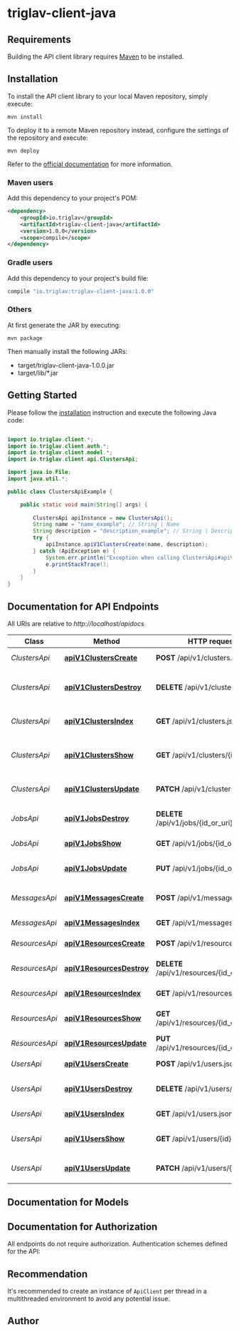 # triglav-client-java

## Requirements

Building the API client library requires [Maven](https://maven.apache.org/) to be installed.

## Installation

To install the API client library to your local Maven repository, simply execute:

```shell
mvn install
```

To deploy it to a remote Maven repository instead, configure the settings of the repository and execute:

```shell
mvn deploy
```

Refer to the [official documentation](https://maven.apache.org/plugins/maven-deploy-plugin/usage.html) for more information.

### Maven users

Add this dependency to your project's POM:

```xml
<dependency>
    <groupId>io.triglav</groupId>
    <artifactId>triglav-client-java</artifactId>
    <version>1.0.0</version>
    <scope>compile</scope>
</dependency>
```

### Gradle users

Add this dependency to your project's build file:

```groovy
compile "io.triglav:triglav-client-java:1.0.0"
```

### Others

At first generate the JAR by executing:

    mvn package

Then manually install the following JARs:

* target/triglav-client-java-1.0.0.jar
* target/lib/*.jar

## Getting Started

Please follow the [installation](#installation) instruction and execute the following Java code:

```java

import io.triglav.client.*;
import io.triglav.client.auth.*;
import io.triglav.client.model.*;
import io.triglav.client.api.ClustersApi;

import java.io.File;
import java.util.*;

public class ClustersApiExample {

    public static void main(String[] args) {
        
        ClustersApi apiInstance = new ClustersApi();
        String name = "name_example"; // String | Name
        String description = "description_example"; // String | Description
        try {
            apiInstance.apiV1ClustersCreate(name, description);
        } catch (ApiException e) {
            System.err.println("Exception when calling ClustersApi#apiV1ClustersCreate");
            e.printStackTrace();
        }
    }
}

```

## Documentation for API Endpoints

All URIs are relative to *http://localhost/apidocs*

Class | Method | HTTP request | Description
------------ | ------------- | ------------- | -------------
*ClustersApi* | [**apiV1ClustersCreate**](docs/ClustersApi.md#apiV1ClustersCreate) | **POST** /api/v1/clusters.json | Creates a new Cluster
*ClustersApi* | [**apiV1ClustersDestroy**](docs/ClustersApi.md#apiV1ClustersDestroy) | **DELETE** /api/v1/clusters/{id}.json | Deletes an existing Cluster item
*ClustersApi* | [**apiV1ClustersIndex**](docs/ClustersApi.md#apiV1ClustersIndex) | **GET** /api/v1/clusters.json | Fetches all Cluster items
*ClustersApi* | [**apiV1ClustersShow**](docs/ClustersApi.md#apiV1ClustersShow) | **GET** /api/v1/clusters/{id}.json | Fetches a single Cluster item
*ClustersApi* | [**apiV1ClustersUpdate**](docs/ClustersApi.md#apiV1ClustersUpdate) | **PATCH** /api/v1/clusters/{id}.json | Updates an existing Cluster
*JobsApi* | [**apiV1JobsDestroy**](docs/JobsApi.md#apiV1JobsDestroy) | **DELETE** /api/v1/jobs/{id_or_uri}.json | Deletes an existing Job item
*JobsApi* | [**apiV1JobsShow**](docs/JobsApi.md#apiV1JobsShow) | **GET** /api/v1/jobs/{id_or_uri}.json | Fetches a single Job
*JobsApi* | [**apiV1JobsUpdate**](docs/JobsApi.md#apiV1JobsUpdate) | **PUT** /api/v1/jobs/{id_or_uri}.json | Creates or Updates a Job
*MessagesApi* | [**apiV1MessagesCreate**](docs/MessagesApi.md#apiV1MessagesCreate) | **POST** /api/v1/messages.json | Enqueues a new Message
*MessagesApi* | [**apiV1MessagesIndex**](docs/MessagesApi.md#apiV1MessagesIndex) | **GET** /api/v1/messages.json | Fetches messages
*ResourcesApi* | [**apiV1ResourcesCreate**](docs/ResourcesApi.md#apiV1ResourcesCreate) | **POST** /api/v1/resources.json | Creates a Resource
*ResourcesApi* | [**apiV1ResourcesDestroy**](docs/ResourcesApi.md#apiV1ResourcesDestroy) | **DELETE** /api/v1/resources/{id_or_uri}.json | Deletes an existing Resource
*ResourcesApi* | [**apiV1ResourcesIndex**](docs/ResourcesApi.md#apiV1ResourcesIndex) | **GET** /api/v1/resources.json | Fetches resources
*ResourcesApi* | [**apiV1ResourcesShow**](docs/ResourcesApi.md#apiV1ResourcesShow) | **GET** /api/v1/resources/{id_or_uri}.json | Fetches a single Resource
*ResourcesApi* | [**apiV1ResourcesUpdate**](docs/ResourcesApi.md#apiV1ResourcesUpdate) | **PUT** /api/v1/resources/{id_or_uri}.json | Updates a Resource
*UsersApi* | [**apiV1UsersCreate**](docs/UsersApi.md#apiV1UsersCreate) | **POST** /api/v1/users.json | Creates a new User
*UsersApi* | [**apiV1UsersDestroy**](docs/UsersApi.md#apiV1UsersDestroy) | **DELETE** /api/v1/users/{id}.json | Deletes an existing User item
*UsersApi* | [**apiV1UsersIndex**](docs/UsersApi.md#apiV1UsersIndex) | **GET** /api/v1/users.json | Fetches all User items
*UsersApi* | [**apiV1UsersShow**](docs/UsersApi.md#apiV1UsersShow) | **GET** /api/v1/users/{id}.json | Fetches a single User item
*UsersApi* | [**apiV1UsersUpdate**](docs/UsersApi.md#apiV1UsersUpdate) | **PATCH** /api/v1/users/{id}.json | Updates an existing User


## Documentation for Models



## Documentation for Authorization

All endpoints do not require authorization.
Authentication schemes defined for the API:

## Recommendation

It's recommended to create an instance of `ApiClient` per thread in a multithreaded environment to avoid any potential issue.

## Author



